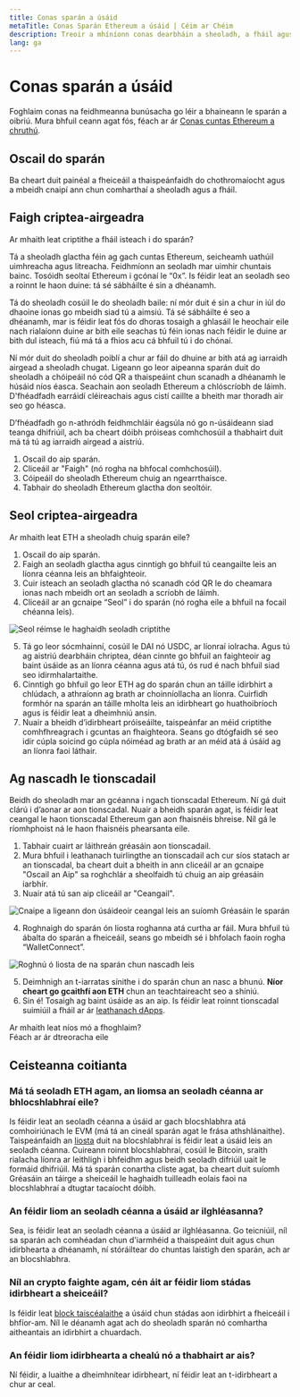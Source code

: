 ```yaml
---
title: Conas sparán a úsáid
metaTitle: Conas Sparán Ethereum a úsáid | Céim ar Chéim
description: Treoir a mhíníonn conas dearbháin a sheoladh, a fháil agus nascadh le tionscadail Web3.
lang: ga
---
```


# Conas sparán a úsáid

Foghlaim conas na feidhmeanna bunúsacha go léir a bhaineann le sparán a oibriú. Mura bhfuil ceann agat fós, féach ar ár [Conas cuntas Ethereum a chruthú](/guides/how-to-create-an-ethereum-account/).

## Oscail do sparán

Ba cheart duit painéal a fheiceáil a thaispeánfaidh do chothromaíocht agus a mbeidh cnaipí ann chun comharthaí a sheoladh agus a fháil.

## Faigh criptea-airgeadra

Ar mhaith leat criptithe a fháil isteach i do sparán?

Tá a sheoladh glactha féin ag gach cuntas Ethereum, seicheamh uathúil uimhreacha agus litreacha. Feidhmíonn an seoladh mar uimhir chuntais bainc. Tosóidh seoltaí Ethereum i gcónaí le “0x”. Is féidir leat an seoladh seo a roinnt le haon duine: tá sé sábháilte é sin a dhéanamh.

Tá do sheoladh cosúil le do sheoladh baile: ní mór duit é sin a chur in iúl do dhaoine ionas go mbeidh siad tú a aimsiú. Tá sé sábháilte é seo a dhéanamh, mar is féidir leat fós do dhoras tosaigh a ghlasáil le heochair eile nach rialaíonn duine ar bith eile seachas tú féin ionas nach féidir le duine ar bith dul isteach, fiú má tá a fhios acu cá bhfuil tú i do chónaí.

Ní mór duit do sheoladh poiblí a chur ar fáil do dhuine ar bith atá ag iarraidh airgead a sheoladh chugat. Ligeann go leor aipeanna sparán duit do sheoladh a chóipeáil nó cód QR a thaispeáint chun scanadh a dhéanamh le húsáid níos éasca. Seachain aon seoladh Ethereum a chlóscríobh de láimh. D'fhéadfadh earráidí cléireachais agus cistí caillte a bheith mar thoradh air seo go héasca.

D’fhéadfadh go n-athródh feidhmchláir éagsúla nó go n-úsáideann siad teanga dhifriúil, ach ba cheart dóibh próiseas comhchosúil a thabhairt duit má tá tú ag iarraidh airgead a aistriú.

1. Oscail do aip sparán.
2. Cliceáil ar "Faigh" (nó rogha na bhfocal comhchosúil).
3. Cóipeáil do sheoladh Ethereum chuig an ngearrthaisce.
4. Tabhair do sheoladh Ethereum glactha don seoltóir.

## Seol criptea-airgeadra

Ar mhaith leat ETH a sheoladh chuig sparán eile?

1. Oscail do aip sparán.
2. Faigh an seoladh glactha agus cinntigh go bhfuil tú ceangailte leis an líonra céanna leis an bhfaighteoir.
3. Cuir isteach an seoladh glactha nó scanadh cód QR le do cheamara ionas nach mbeidh ort an seoladh a scríobh de láimh.
4. Cliceáil ar an gcnaipe “Seol” i do sparán (nó rogha eile a bhfuil na focail chéanna leis).

![Seol réimse le haghaidh seoladh criptithe](./send.png)
<br/>

5. Tá go leor sócmhainní, cosúil le DAI nó USDC, ar líonraí iolracha. Agus tú ag aistriú dearbháin chriptea, déan cinnte go bhfuil an faighteoir ag baint úsáide as an líonra céanna agus atá tú, ós rud é nach bhfuil siad seo idirmhalartaithe.
6. Cinntigh go bhfuil go leor ETH ag do sparán chun an táille idirbhirt a chlúdach, a athraíonn ag brath ar choinníollacha an líonra. Cuirfidh formhór na sparán an táille mholta leis an idirbheart go huathoibríoch agus is féidir leat a dheimhniú ansin.
7. Nuair a bheidh d’idirbheart próiseáilte, taispeánfar an méid criptithe comhfhreagrach i gcuntas an fhaighteora. Seans go dtógfaidh sé seo idir cúpla soicind go cúpla nóiméad ag brath ar an méid atá á úsáid ag an líonra faoi láthair.

## Ag nascadh le tionscadail

Beidh do sheoladh mar an gcéanna i ngach tionscadal Ethereum. Ní gá duit clárú i d’aonar ar aon tionscadal. Nuair a bheidh sparán agat, is féidir leat ceangal le haon tionscadal Ethereum gan aon fhaisnéis bhreise. Níl gá le ríomhphoist ná le haon fhaisnéis phearsanta eile.

1. Tabhair cuairt ar láithreán gréasáin aon tionscadail.
2. Mura bhfuil i leathanach tuirlingthe an tionscadail ach cur síos statach ar an tionscadal, ba cheart duit a bheith in ann cliceáil ar an gcnaipe "Oscail an Aip" sa roghchlár a sheolfaidh tú chuig an aip gréasáin iarbhír.
3. Nuair atá tú san aip cliceáil ar "Ceangail".

![Cnaipe a ligeann don úsáideoir ceangal leis an suíomh Gréasáin le sparán](./connect1.png)

4. Roghnaigh do sparán ón liosta roghanna atá curtha ar fáil. Mura bhfuil tú ábalta do sparán a fheiceáil, seans go mbeidh sé i bhfolach faoin rogha “WalletConnect”.

![Roghnú ó liosta de na sparán chun nascadh leis](./connect2.png)

5. Deimhnigh an t-iarratas sínithe i do sparán chun an nasc a bhunú. **Níor cheart go gcaithfí aon ETH** chun an teachtaireacht seo a shíniú.
6. Sin é! Tosaigh ag baint úsáide as an aip. Is féidir leat roinnt tionscadal suimiúil a fháil ar ár [leathanach dApps](/dapps/#explore). <br />

<Alert variant="update">
<AlertEmoji text=":eyes:"/>
<AlertContent className="justify-between flex-row items-center">
  <div>Ar mhaith leat níos mó a fhoghlaim?</div>
  <ButtonLink href="/guides/">
    Féach ar ár dtreoracha eile
  </ButtonLink>
</AlertContent>
</Alert>

## Ceisteanna coitianta

### Má tá seoladh ETH agam, an liomsa an seoladh céanna ar bhlocshlabhraí eile?

Is féidir leat an seoladh céanna a úsáid ar gach blocshlabhra atá comhoiriúnach le EVM (má tá an cineál sparán agat le frása athshlánaithe). Taispeánfaidh an [liosta](https://chainlist.org/) duit na blocshlabhraí is féidir leat a úsáid leis an seoladh céanna. Cuireann roinnt blocshlabhraí, cosúil le Bitcoin, sraith rialacha líonra ar leithligh i bhfeidhm agus beidh seoladh difriúil uait le formáid dhifriúil. Má tá sparán conartha cliste agat, ba cheart duit suíomh Gréasáin an táirge a sheiceáil le haghaidh tuilleadh eolais faoi na blocshlabhraí a dtugtar tacaíocht dóibh.

### An féidir liom an seoladh céanna a úsáid ar ilghléasanna?

Sea, is féidir leat an seoladh céanna a úsáid ar ilghléasanna. Go teicniúil, níl sa sparán ach comhéadan chun d'iarmhéid a thaispeáint duit agus chun idirbhearta a dhéanamh, ní stóráiltear do chuntas laistigh den sparán, ach ar an blocshlabhra.

### Níl an crypto faighte agam, cén áit ar féidir liom stádas idirbheart a sheiceáil?

Is féidir leat [block taiscéalaithe](/developers/docs/data-and-analytics/block-explorers/) a úsáid chun stádas aon idirbhirt a fheiceáil i bhfíor-am. Níl le déanamh agat ach do sheoladh sparán nó comhartha aitheantais an idirbhirt a chuardach.

### An féidir liom idirbhearta a chealú nó a thabhairt ar ais?

Ní féidir, a luaithe a dheimhnítear idirbheart, ní féidir leat an t-idirbheart a chur ar ceal.
